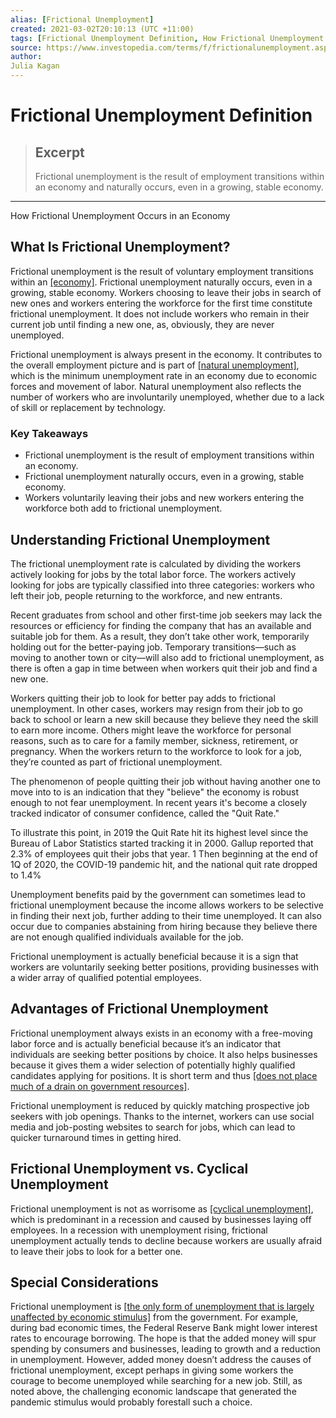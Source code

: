 ```yaml
---
alias: [Frictional Unemployment]
created: 2021-03-02T20:10:13 (UTC +11:00)
tags: [Frictional Unemployment Definition, How Frictional Unemployment Occurs in an Economy]
source: https://www.investopedia.com/terms/f/frictionalunemployment.asp
author: 
Julia Kagan
---
```


# Frictional Unemployment Definition

> ## Excerpt
> Frictional unemployment is the result of employment transitions within an economy and naturally occurs, even in a growing, stable economy.

---

How Frictional Unemployment Occurs in an Economy
## What Is Frictional Unemployment?

Frictional unemployment is the result of voluntary employment transitions within an [[economy]](https://www.investopedia.com/terms/e/economy.asp). Frictional unemployment naturally occurs, even in a growing, stable economy. Workers choosing to leave their jobs in search of new ones and workers entering the workforce for the first time constitute frictional unemployment. It does not include workers who remain in their current job until finding a new one, as, obviously, they are never unemployed.

Frictional unemployment is always present in the economy. It contributes to the overall employment picture and is part of [[natural unemployment]](https://www.investopedia.com/terms/n/naturalunemployment.asp), which is the minimum unemployment rate in an economy due to economic forces and movement of labor. Natural unemployment also reflects the number of workers who are involuntarily unemployed, whether due to a lack of skill or replacement by technology.

### Key Takeaways

-   Frictional unemployment is the result of employment transitions within an economy.
-   Frictional unemployment naturally occurs, even in a growing, stable economy.
-   Workers voluntarily leaving their jobs and new workers entering the workforce both add to frictional unemployment.

## Understanding Frictional Unemployment

The frictional unemployment rate is calculated by dividing the workers actively looking for jobs by the total labor force. The workers actively looking for jobs are typically classified into three categories: workers who left their job, people returning to the workforce, and new entrants.

Recent graduates from school and other first-time job seekers may lack the resources or efficiency for finding the company that has an available and suitable job for them. As a result, they don’t take other work, temporarily holding out for the better-paying job. Temporary transitions—such as moving to another town or city—will also add to frictional unemployment, as there is often a gap in time between when workers quit their job and find a new one.

Workers quitting their job to look for better pay adds to frictional unemployment. In other cases, workers may resign from their job to go back to school or learn a new skill because they believe they need the skill to earn more income. Others might leave the workforce for personal reasons, such as to care for a family member, sickness, retirement, or pregnancy. When the workers return to the workforce to look for a job, they’re counted as part of frictional unemployment.

The phenomenon of people quitting their job without having another one to move into to is an indication that they "believe" the economy is robust enough to not fear unemployment. In recent years it's become a closely tracked indicator of consumer confidence, called the "Quit Rate."

To illustrate this point, in 2019 the Quit Rate hit its highest level since the Bureau of Labor Statistics started tracking it in 2000. Gallup reported that 2.3% of employees quit their jobs that year. 1 Then beginning at the end of 1Q of 2020, the COVID-19 pandemic hit, and the national quit rate dropped to 1.4%

Unemployment benefits paid by the government can sometimes lead to frictional unemployment because the income allows workers to be selective in finding their next job, further adding to their time unemployed. It can also occur due to companies abstaining from hiring because they believe there are not enough qualified individuals available for the job.

Frictional unemployment is actually beneficial because it is a sign that workers are voluntarily seeking better positions, providing businesses with a wider array of qualified potential employees.

## Advantages of Frictional Unemployment

Frictional unemployment always exists in an economy with a free-moving labor force and is actually beneficial because it’s an indicator that individuals are seeking better positions by choice. It also helps businesses because it gives them a wider selection of potentially highly qualified candidates applying for positions. It is short term and thus [[does not place much of a drain on government resources]](https://www.investopedia.com/financial-edge/0811/the-cost-of-unemployment-to-the-economy.aspx).

Frictional unemployment is reduced by quickly matching prospective job seekers with job openings. Thanks to the internet, workers can use social media and job-posting websites to search for jobs, which can lead to quicker turnaround times in getting hired.

## Frictional Unemployment vs. Cyclical Unemployment

Frictional unemployment is not as worrisome as [[cyclical unemployment]](https://www.investopedia.com/terms/c/cyclicalunemployment.asp), which is predominant in a recession and caused by businesses laying off employees. In a recession with unemployment rising, frictional unemployment actually tends to decline because workers are usually afraid to leave their jobs to look for a better one.

## Special Considerations

Frictional unemployment is [[the only form of unemployment that is largely unaffected by economic stimulus]](https://www.investopedia.com/ask/answers/050115/what-difference-between-frictional-unemployment-and-structural-unemployment.asp) from the government. For example, during bad economic times, the Federal Reserve Bank might lower interest rates to encourage borrowing. The hope is that the added money will spur spending by consumers and businesses, leading to growth and a reduction in unemployment. However, added money doesn’t address the causes of frictional unemployment, except perhaps in giving some workers the courage to become unemployed while searching for a new job. Still, as noted above, the challenging economic landscape that generated the pandemic stimulus would probably forestall such a choice.
